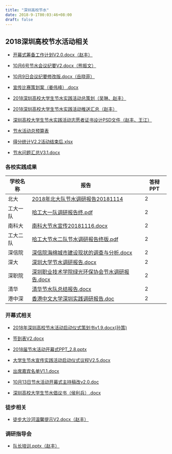 ```yaml
---
title: "深圳高校节水"
date: 2018-9-1T00:03:46+08:00
draft: false
---
```


## 2018深圳高校节水活动相关

<!--more-->

* [开幕式筹备工作计划V2.0.docx（赵丰）](https://freiwilliger.oss-cn-shenzhen.aliyuncs.com/volunteer/2018年秋季学期/water_saving/前期工作文件/开幕式筹备工作计划V2.0.docx)

* [10月6号节水会议纪要V2.docx（熊振文）](https://freiwilliger.oss-cn-shenzhen.aliyuncs.com/volunteer/2018年秋季学期/water_saving/会议纪要/10月9日会议纪要修改版.docx)

* [10月9日会议纪要修改版.docx（岳晓菲）](https://freiwilliger.oss-cn-shenzhen.aliyuncs.com/volunteer/2018年秋季学期/water_saving/会议纪要/10月9日会议纪要修改版.docx)

* [宣传比赛策划案（姜伟峰）.docx](https://freiwilliger.oss-cn-shenzhen.aliyuncs.com/volunteer/2018年秋季学期/water_saving/前期工作文件/宣传比赛策划案（姜伟峰）.docx)

* [2018深圳高校大学生节水实践活动总策划（吴琳、赵丰）](https://freiwilliger.oss-cn-shenzhen.aliyuncs.com/volunteer/2018年秋季学期/water_saving/总策划/2018深圳高校大学生节水实践活动总策划V6.0.docx)

* [2018深圳高校大学生节水实践活动推送汇总（赵丰）](https://freiwilliger.oss-cn-shenzhen.aliyuncs.com/volunteer/2018年秋季学期/water_saving/节水推送汇总/节水推送汇总V2.1.xlsx)

* [深圳高校大学生节水实践活动志愿者证书设计PSD文件（赵丰、王江）](https://freiwilliger.oss-cn-shenzhen.aliyuncs.com/volunteer/2018年秋季学期/water_saving/证书/志愿者证书设计稿V1.8.psd)

* [节水活动总预算表](https://freiwilliger.oss-cn-shenzhen.aliyuncs.com/volunteer/2018年秋季学期/water_saving/预决算/节水活动总预结算表V1.0.docx)

* [得分统计V2.2活动结束后.xlsx](https://freiwilliger.oss-cn-shenzhen.aliyuncs.com/volunteer/2018年秋季学期/water_saving/各校实践成果/得分统计V2.2活动结束后.xlsx)

* [节水问题汇总V3.1.docx](https://freiwilliger.oss-cn-shenzhen.aliyuncs.com/volunteer/2018年秋季学期/water_saving/FAQ/节水问题汇总V3.1.docx)

### 各校实践成果

| 学校名称 | 报告 | 答辩PPT |
|---------|-----|--------|
| 北大     | [2018年北大队节水调研报告20181114](https://freiwilliger.oss-cn-shenzhen.aliyuncs.com/volunteer/2018年秋季学期/water_saving/各校实践成果/实践报告/2018年北大队节水调研报告20181114.pdf)   | 2      |
| 工大一队  | [哈工大一队调研报告终.pdf](https://freiwilliger.oss-cn-shenzhen.aliyuncs.com/volunteer/2018年秋季学期/water_saving/各校实践成果/实践报告/哈工大一队调研报告终.pdf) | 2     |
| 南科大   | [南科大节水宣传20181116.docx](https://freiwilliger.oss-cn-shenzhen.aliyuncs.com/volunteer/2018年秋季学期/water_saving/各校实践成果/实践报告/南科大节水宣传20181116.docx) | 2    |
| 工大二队  | [哈工大节水二队节水调研报告终版.pdf](https://freiwilliger.oss-cn-shenzhen.aliyuncs.com/volunteer/2018年秋季学期/water_saving/各校实践成果/实践报告/哈工大节水二队节水调研报告终版.pdf) | 2   |
| 深信院   | [深信院海绵城市建设现状的调查与分析.docx](https://freiwilliger.oss-cn-shenzhen.aliyuncs.com/volunteer/2018年秋季学期/water_saving/各校实践成果/实践报告/海绵城市建设现状的调查与分析.docx)  | 2   |
| 深大     | [深圳大学节水调研报告.docx](https://freiwilliger.oss-cn-shenzhen.aliyuncs.com/volunteer/2018年秋季学期/water_saving/各校实践成果/实践报告/深圳大学节水调研报告.docx)  | 2    |
| 深职院   | [深圳职业技术学院绿光环保协会节水调研报告.docx](https://freiwilliger.oss-cn-shenzhen.aliyuncs.com/volunteer/2018年秋季学期/water_saving/各校实践成果/实践报告/深圳职业技术学院绿光环保协会节水调研报告.docx) | 2    |
| 清华     | [清华节水队总结报告.docx](https://freiwilliger.oss-cn-shenzhen.aliyuncs.com/volunteer/2018年秋季学期/water_saving/各校实践成果/实践报告/清华节水队总结报告.docx)  | 2     |
| 港中深   | [香港中文大学深圳实践调研报告.doc](https://freiwilliger.oss-cn-shenzhen.aliyuncs.com/volunteer/2018年秋季学期/water_saving/各校实践成果/实践报告/香港中文大学深圳实践调研报告.doc) | 2    |

### 开幕式相关

* [2018年深圳高校节水活动启动仪式策划书v1.9.docx(孙策)](https://freiwilliger.oss-cn-shenzhen.aliyuncs.com/volunteer/2018年秋季学期/water_saving/前期工作文件/2018年深圳高校节水活动启动仪式策划书v1.9.docx)

* [签到表V2.docx](https://freiwilliger.oss-cn-shenzhen.aliyuncs.com/volunteer/2018年秋季学期/water_saving/开幕式文案/签到表V2.docx)

* [2018届节水活动开幕式PPT_2.8.pptx](https://freiwilliger.oss-cn-shenzhen.aliyuncs.com/volunteer/2018年秋季学期/water_saving/开幕式文案/2018届节水活动开幕式PPT_2.8.pptx)

* [大学生节水宣传实践活动启动仪式议程V2.5.docx](https://freiwilliger.oss-cn-shenzhen.aliyuncs.com/volunteer/2018年秋季学期/water_saving/开幕式文案/大学生节水宣传实践活动启动仪式议程V2.5.docx)

* [出席嘉宾名单V1.1.docx](https://freiwilliger.oss-cn-shenzhen.aliyuncs.com/volunteer/2018年秋季学期/water_saving/开幕式文案/出席嘉宾名单V1.1.docx)

* [10月13日节水活动开幕式主持稿改v2.0.doc](https://freiwilliger.oss-cn-shenzhen.aliyuncs.com/volunteer/2018年秋季学期/water_saving/开幕式文案/10月13日节水活动开幕式主持稿改v2.0.doc)

* [深圳高校大学生节水倡议书（侯利兵）.docx](https://freiwilliger.oss-cn-shenzhen.aliyuncs.com/volunteer/2018年秋季学期/water_saving/开幕式文案/深圳高校大学生节水倡议书（侯利兵）.docx)

### 徒步相关

* [徒步大沙河温馨提示V2.docx（赵丰）](https://freiwilliger.oss-cn-shenzhen.aliyuncs.com/volunteer/2018年秋季学期/water_saving/徒步/徒步大沙河温馨提示V2.docx)

### 调研指导会

* [队长培训.pptx（赵丰）](https://freiwilliger.oss-cn-shenzhen.aliyuncs.com/volunteer/2018年秋季学期/water_saving/调研指导会/train.pptx)
